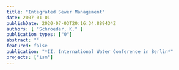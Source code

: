 ```yaml
---
title: "Integrated Sewer Management"
date: 2007-01-01
publishDate: 2020-07-03T20:16:34.889434Z
authors: [ "Schroeder, K." ]
publication_types: ["0"]
abstract: ""
featured: false
publication: "*II. International Water Conference in Berlin*"
projects: ["ism"]
---
```


